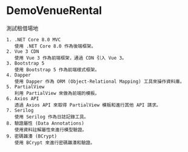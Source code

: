 # DemoVenueRental
 測試租借場地

	1. .NET Core 8.0 MVC
	   使用 .NET Core 8.0 作為後端框架。
	2. Vue 3 CDN
	   使用 Vue 3 作為前端框架，通過 CDN 引入 Vue 3。
	3. Bootstrap 5
	   使用 Bootstrap 5 作為前端樣式框架。
	4. Dapper
	   使用 Dapper 作為 ORM (Object-Relational Mapping) 工具來操作資料庫。
	5. PartialView
	   利用 PartialView 來做為前端的模板。
	6. Axios API
	   透過 Axios API 來取得 PartialView 模板和進行其他 API 請求。
	7. Serilog
	   使用 Serilog 作為日誌記錄工具。
	8. 驗證屬性 (Data Annotations)
	   使用資料註解屬性來進行模型驗證。
	9. 密碼雜湊 (BCrypt)
	   使用 BCrypt 來進行密碼雜湊和驗證。

 
